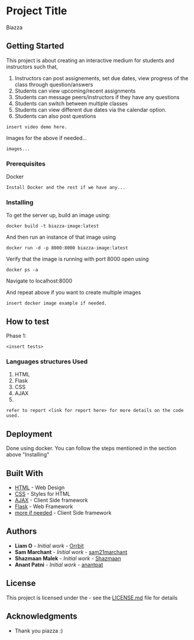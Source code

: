 # Project Title

Biazza

## Getting Started

This project is about creating an interactive medium for students and instructors such that, 
1) Instructors can post assignements, set due dates, view progress of the class through question/answers
2) Students can view upcoming/recent assignments
3) Students can message peers/instructors if they have any questions
4) Students can switch between multiple classes
5) Students can view different due dates via the calendar option. 
6) Students can also post questions

```
insert video demo here.
```

Images for the above if needed...
```
images...
```

### Prerequisites

Docker

```
Install Docker and the rest if we have any...
```

### Installing

To get the server up, build an image using:

```
docker build -t biazza-image:latest
```
And then run an instance of that image using

```
docker run -d -p 8000:8000 biazza-image:latest
```
Verify that the image is running with port 8000 open using

```
docker ps -a
```
Navigate to localhost:8000

And repeat above if you want to create multiple images

```
insert docker image example if needed.
```

<Insert docker image exmaple here if needed>

## How to test

Phase 1:
```
<insert tests>
```
<insert tests>

### Languages structures Used

1) HTML
2) Flask
3) CSS
4) AJAX
5) <more if needed>

```
refer to report <link for report here> for more details on the code used.
```

## Deployment

Done using docker. You can follow the steps mentioned in the section above "Installing"

## Built With

* [HTML](https://developer.mozilla.org/en-US/docs/Web/HTML) - Web Design 
* [CSS](https://developer.mozilla.org/en-US/docs/Web/CSS) - Styles for HTML
* [AJAX](https://api.jquery.com/category/ajax/) - Client Side framework
* [Flask](https://palletsprojects.com/p/flask/) - Web Framework
* [more if needed](https://api.jquery.com/category/ajax/) - Client Side framework

## Authors

* **Liam O** - *Initial work* - [Orrbit](https://github.com/Orrbit)
* **Sam Marchant** - *Initial work* - [sam21marchant](https://github.com/sam21marchant)
* **Shazmaan Malek** - *Initial work* - [Shazmaan](https://github.com/Shazmaan)
* **Anant Patni** - *Initial work* - [anantpat](https://github.com/anantpat)

## License <if needed>

This project is licensed under the <license> - see the [LICENSE.md](LICENSE.md) file for details

## Acknowledgments

* Thank you piazza :)
